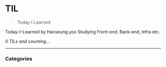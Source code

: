 # TIL
> Today I Learned

Today-I-Learned by Hanseung.yoo
Studying Front-end, Back-end, Infra etc.
<!-- and researching. My goal is to work in public. I was inspired to start this
repository after reading Simon Wilson's [hacker new post][1], and he was
apparently inspired by Josh Branchaud's [TIL collection][2]. -->


_0 TILs and counting..._

---

### Categories


<!-- [1]: https://simonwillison.net/2020/Apr/20/self-rewriting-readme/
[2]: https://github.com/jbranchaud/til -->


